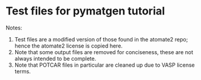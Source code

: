 # Test files for pymatgen tutorial

Notes:

1. Test files are a modified version of those found in the atomate2 repo; hence the atomate2 license is copied here.
2. Note that some output files are removed for conciseness, these are not always intended to be complete.
3. Note that POTCAR files in particular are cleaned up due to VASP license terms.
